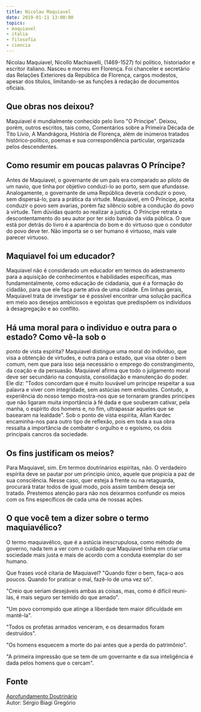 ```yaml
---
title: Nicolau Maquiavel
date: 2019-01-11 13:00:00
topics: 
- maquiavel
- italia
- filosofia
- ciencia
---
```


Nicolau Maquiavel, Nicollò Machiavelli, (1469-1527) foi político,
historiador e escritor italiano. Nasceu e morreu em Florença. Foi
chanceler e secretário das Relações Exteriores da República de Florença,
cargos modestos, apesar dos títulos, limitando-se as funções à redação
de documentos oficiais.

## Que obras nos deixou?
Maquiavel é mundialmente conhecido pelo livro "O Príncipe". Deixou,
porém, outros escritos, tais como, Comentários sobre a Primeira Década
de Tito Lívio, A Mandrágora, História de Florença, além de inúmeros
tratados histórico-político, poemas e sua correspondência particular,
organizada pelos descendentes.

## Como resumir em poucas palavras O Príncipe?
Antes de Maquiavel, o governante de um país era comparado ao piloto de
um navio, que tinha por objetivo conduzi-lo ao porto, sem que afundasse.
Analogamente, o governante de uma República deveria conduzir o povo, sem
dispersá-lo, para a prática da virtude. Maquiavel, em O Príncipe,
aceita conduzir o povo sem avarias, porém faz silêncio sobre a condução
do povo à virtude. Tem dúvidas quanto ao realizar a justiça. O
Príncipe retrata o descontentamento do seu autor por ter sido banido da
vida pública. O que está por detrás do livro é a aparência do bom e do
virtuoso que o condutor do povo deve ter. Não importa se o ser humano é
virtuoso, mais vale parecer virtuoso.

## Maquiavel foi um educador?
Maquiavel não é considerado um educador em termos do adestramento para a
aquisição de conhecimentos e habilidades específicas, mas
fundamentalmente, como educação de cidadania, que é a formação do
cidadão, para que ele faça parte ativa de uma cidade. Em linhas gerais,
Maquiavel trata de investigar se é possível encontrar uma solução
pacifica em meio aos desejos ambiciosos e egoístas que predispõem os
indivíduos à desagregação e ao conflito.

## Há uma moral para o individuo e outra para o estado? Como vê-la sob o
ponto de vista espírita?
Maquiavel distingue uma moral do indivíduo, que visa a obtenção de
virtudes, e outra para o estado, que visa obter o bem comum, nem que
para isso seja necessário o emprego do constrangimento, da coação e da
persuasão. Maquiavel afirma que todo o julgamento moral deve ser
secundário na conquista, consolidação e manutenção do poder. Ele diz:
"Todos concordam que é muito louvável um príncipe respeitar a sua
palavra e viver com integridade, sem astúcias nem embustes. Contudo, a
experiência do nosso tempo mostra-nos que se tornaram grandes príncipes
que não ligaram muita importância à fé dada e que souberam cativar, pela
manha, o espírito dos homens e, no fim, ultrapassar aqueles que se
basearam na lealdade". Sob o ponto de vista espírita, Allan Kardec
encaminha-nos para outro tipo de reflexão, pois em toda a sua obra
ressalta a importância de combater o orgulho e o egoísmo, os dois
principais cancros da sociedade.

## Os fins justificam os meios?
Para Maquiavel, sim. Em termos doutrinários espíritas, não. O verdadeiro
espírita deve se pautar por um principio único, aquele que propicia a
paz de sua consciência. Nesse caso, quer esteja à frente ou na
retaguarda, procurará tratar todos de igual modo, pois assim também
deseja ser tratado. Prestemos atenção para não nos deixarmos confundir
os meios com os fins específicos de cada uma de nossas ações.

## O que você tem a dizer sobre o termo maquiavélico?
O termo maquiavélico, que é a astúcia inescrupulosa, como método de
governo, nada tem a ver com o cuidado que Maquiavel tinha em criar uma
sociedade mais justa e mais de acordo com a conduta exemplar do ser
humano.

Que frases você citaria de Maquiavel?
"Quando fizer o bem, faça-o aos poucos. Quando for praticar o mal,
fazê-lo de uma vez só".

"Creio que seriam desejáveis ambas as coisas, mas, como é difícil
reuni-las, é mais seguro ser temido do que amado".

"Um povo corrompido que atinge a liberdade tem maior dificuldade em
mantê-la".

"Todos os profetas armados venceram, e os desarmados foram destruídos".

"Os homens esquecem a morte do pai antes que a perda do patrimônio".

"A primeira impressão que se tem de um governante e da sua inteligência
é dada pelos homens que o cercam".


## Fonte
[Aprofundamento Doutrinário](https://sites.google.com/view/aprofundamentodoutrinario/maquiavel)  
Autor: Sérgio Biagi Gregório

